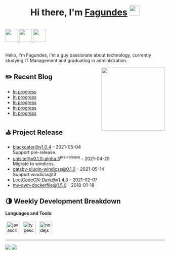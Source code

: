<h1 align="center">Hi there, I'm <a href="https://www.instagram.com/correa10k/" target="_blank">Fagundes</a> <img
src="https://github.com/blackcater/blackcater/raw/main/images/Hi.gif" height="32" /></h1>

<br />

<a href="https://www.blackcater.com" alt="blackcater's blog" target="_blank">
  <img src="https://github.com/blackcater/blackcater/raw/main/images/social-blog.svg" height="40" />
</a>
<a href="RealCorreaF@gmail.com">
  <img src="https://github.com/blackcater/blackcater/raw/main/images/social-gmail.svg" height="40" />
</a>
<a href="https://leetcode-cn.com/u/blackcater/">
  <img src="https://github.com/blackcater/blackcater/raw/main/images/social-leetcode.svg" height="40" />
</a>

<br />
<br />

Hello, I'm Fagundes, I'm a guy passionate about technology, currently studying IT Management and graduating in administration.

<a href="#"><img align="right" src="https://github.com/blackcater/blackcater/raw/main/images/banner.gif" width="200 " height="200" /></a>

## ✏️ Recent Blog

- <a href='http://www.blackcater.win/2019/05-18/let-your-static-page-support-https' target='_blank'>In progress
- <a href='http://www.blackcater.win/2019/01-01/javascript-engine-shapes-ics' target='_blank'>In progress
- <a href='http://www.blackcater.win/2019/04-09/iview-usage-experience' target='_blank'>In progress
- <a href='http://www.blackcater.win/2019/03-01/deploy-your-own-npm-registry' target='_blank'>In progress
- <a href='http://www.blackcater.win/2019/02-08/mini-program-usage-experience-for-finger' target='_blank'>In progress</a>

<!-- blog_plugin_start -->

<!-- blog_plugin_end -->

<!-- github_plugin_start -->

## ⛳️ Project Release

- <a href='https://github.com/blackcater/blackcater/releases/tag/v1.0.4' target='_blank'>blackcater@v1.0.4</a> - 2021-05-04
  <br/> Support pre-release.
- <a href='https://github.com/blackcater-labs/unisite/releases/tag/v0.1.0-alpha.3' target='_blank'>unisite@v0.1.0-alpha.3<sup>pre-release</sup></a> - 2021-04-29
  <br/> Migrate to windicss.
- <a href='https://github.com/blackcater/gatsby-plugin-windicss/releases/tag/0.1.0' target='_blank'>gatsby-plugin-windicss@0.1.0</a> - 2021-05-14
  <br/> Support windicss@3
- <a href='https://github.com/blackcater/LeetCodeCN-Dark/releases/tag/v1.4.3' target='_blank'>LeetCodeCN-Dark@v1.4.3</a> - 2021-02-07
- <a href='https://github.com/blackcater/my-own-dockerfile/releases/tag/1.5.0' target='_blank'>my-own-dockerfile@1.5.0</a> - 2018-01-18

<!-- github_plugin_end -->

<!-- wakatime_plugin_start -->

## 🌗 Weekly Development Breakdown


<!-- wakatime_plugin_end -->

**Languages and Tools:**

<p>
<img src="https://github.com/blackcater/blackcater/raw/main/images/logo-javascript.svg" height="40" style="vertical-align:down; margin:4px" alt="javascript">
<img src="https://media.discordapp.net/attachments/1102336119913324626/1248726852676096060/kisspng-html-computer-icons-5ae0b5fc4c9543.3741052015246760923137.png?ex=6664b701&is=66636581&hm=03a6f27c2f1b94fb748b478cab46f80690af6f3068fa3cca730e826d82563440&=&format=webp&quality=lossless&width=468&height=468" height="40" style="vertical-align:down; margin:4px" alt="typescript">
<img src="https://media.discordapp.net/attachments/1102336119913324626/1248727391254220840/transparent-python-logo-blue-and-yellow-python-logo-represents-python-lang65ba0d1859e935.6667290417066918643683.png?ex=6664b782&is=66636602&hm=633e2e3135e88ff5545a4d68a177f7c3f731ac2ea1ab1f0a0bb1f03e40bb2930&=&format=webp&quality=lossless&width=468&height=468" height="40" style="vertical-align:down; margin:4px" alt="nodejs">
</p>

<!-- badge_plugin_start -->

---

<a href="https://github.com/blackcater" alt="https://github.com/blackcater"><img src="https://img.shields.io/static/v1?style=for-the-badge&label=CREATED%20BY&message=blackcater&color=000000"></a>
<a href="https://github.com/blackcater/blackcater/blob/main/LICENSE" alt="https://github.com/blackcater/blackcater/blob/main/LICENSE"><img src="https://img.shields.io/static/v1?style=for-the-badge&label=LICENSE&message=MIT&color=000000"></a>

<!-- badge_plugin_end -->
